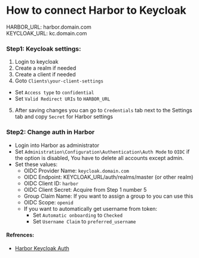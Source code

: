 <!-- Space: RD -->
<!-- Title: How to connect Harbor to Keycloak -->
# How to connect Harbor to Keycloak

HARBOR_URL: harbor.domain.com  
KEYCLOAK_URL: kc.domain.com

### Step1: Keycloak settings:
1. Login to keycloak
2. Create a realm if needed
3.  Create a client if needed
4. Goto `Clients\your-client-settings`
  - Set `Access type` to `confidential`
  - Set `Valid Redirect URIs` to `HARBOR_URL`
5. After saving changes you can go to `Credentials` tab next to the Settings tab and copy `Secret` for Harbor settings

### Step2: Change auth in Harbor
- Login into Harbor as administrator
- Set `Administration\Configuration\Authentication\Auth Mode` to `OIDC`
  if the option is disabled, You have to delete all accounts except admin.
- Set these values:
  - OIDC Provider Name: `keycloak.domain.com`
  - OIDC Endpoint: KEYCLOAK_URL/auth/realms/master (or other realm)
  - OIDC Client ID: `harbor`
  - OIDC Client Secret: Acquire from Step 1 number 5
  - Group Claim Name: If you want to assign a group to you can use this
  - OIDC Scope: `openid`
  - If you want to automatically get username from token:
    - Set `Automatic onboarding` to `Checked`
    - Set `Username Claim` to `preferred_username`





#### Refrences:
- [Harbor Keycloak Auth](https://blog.lazybit.ch/harbor-keycloak-auth/)
